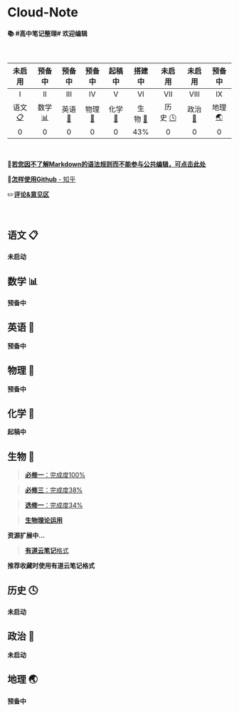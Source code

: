 # Cloud-Note
#### :books: #高中笔记整理# 欢迎编辑</br></br></br>

<!-- ![](https://img.shields.io/badge/update-today-blue.svg) ![](https://img.shields.io/badge/gitbook-making-lightgrey.svg)</br> -->
| 未启用 | 预备中 | 预备中 | 预备中 | 起稿中 | 搭建中| 未启用 | 未启用 | 预备中 |
| :--------: | :---------: | :---------: | :---------: | :---------: | :---------:| :---------: | :---------: | :---------:|
| I | II | III | IV | V | VI | VII | VIII | IX |
|语文 [:clipboard:](#语文-clipboard) |数学 [:bar_chart:](#数学-bar_chart)| 英语 [:abcd:](英语-abcd)| 物理 [:dizzy:](#物理-dizzy) |化学 [:pill:](#化学-pill)| 生物 [:microscope:](#生物-microscope)| 历史 [:clock4:](#历史-clock4) |政治 [:european_castle:](#政治-european_castle)| 地理 [:earth_asia:](#地理-earth_asia)|
| 0 | 0  | 0  | 0  | 0  | 43%  | 0  | 0  | 0  |

</br>

:triangular_flag_on_post:[**若您因不了解Markdown的语法规则而不能参与公共编辑，可点击此处**](https://github.com/younghz/Markdown)

:mag_right:[**怎样使用Github** - 知乎](https://www.zhihu.com/question/20070065)

:pencil2:[**评论&意见区**](https://github.com/XwYuanzhang/Cloud-Note/issues)

</br>

## 语文 :clipboard:

**未启动**

## 数学 :bar_chart:

**预备中**

## 英语 :abcd:

**预备中**

## 物理 :dizzy:

**预备中**

## 化学 :pill:

**起稿中**

## 生物 :microscope:

> [**必修一**：完成度100%](https://github.com/XwYuanzhang/Cloud-Note/tree/master/%E9%AB%98%E4%B8%AD%20%E7%94%9F%E7%89%A9/%E5%BF%85%E4%BF%AE%E4%B8%80)

> [**必修三**：完成度38%](https://github.com/XwYuanzhang/Cloud-Note/tree/master/%E9%AB%98%E4%B8%AD%20%E7%94%9F%E7%89%A9/%E5%BF%85%E4%BF%AE%E4%B8%89)

> [**选修一**：完成度34%](https://github.com/XwYuanzhang/Cloud-Note/tree/master/%E9%AB%98%E4%B8%AD%20%E7%94%9F%E7%89%A9/%E9%80%89%E4%BF%AE%E4%B8%80)

> [**生物理论运用**](https://github.com/XwYuanzhang/Cloud-Note/tree/master/%E9%AB%98%E4%B8%AD%20%E7%94%9F%E7%89%A9/%E7%94%9F%E7%89%A9%E7%90%86%E8%AE%BA%E8%BF%90%E7%94%A8%E3%80%90%E4%BE%BF%E4%BA%8E%E5%8A%A0%E6%B7%B1%E7%90%86%E8%A7%A3%E3%80%91)

**资源扩展中…**

> [**有道云笔记**格式](http://note.youdao.com/noteshare?id=81ec4cd0813ea4baba5201ab947d09ec)

**推荐收藏时使用有道云笔记格式**

## 历史 :clock4:

**未启动**

## 政治 :european_castle:

**未启动**

## 地理 :earth_asia:

**预备中**


